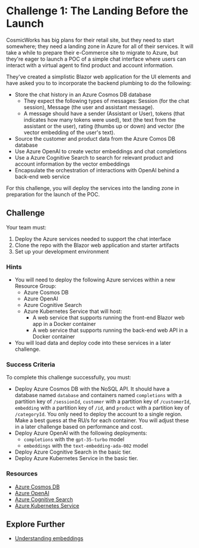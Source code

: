# Challenge 1: The Landing Before the Launch

CosmicWorks has big plans for their retail site, but they need to start somewhere; they need a landing zone in Azure for all of their services. It will take a while to prepare their e-Commerce site to migrate to Azure, but they're eager to launch a POC of a simple chat interface where users can interact with a virtual agent to find product and account information. 

They've created a simplistic Blazor web application for the UI elements and have asked you to to incorporate the backend plumbing to do the following:

- Store the chat history in an Azure Cosmos DB database
  - They expect the following types of messages: Session (for the chat session), Message (the user and assistant message).
  - A message should have a sender (Assistant or User), tokens (that indicates how many tokens were used), text (the text from the assistant or the user), rating (thumbs up or down) and vector (the vector embedding of the user's text).
- Source the customer and product data from the Azure Comos DB database
- Use Azure OpenAI to create vector embeddings and chat completions
- Use a Azure Cognitive Search to search for relevant product and account information by the vector embeddings
- Encapsulate the orchestration of interactions with OpenAI behind a back-end web service

For this challenge, you will deploy the services into the landing zone in preparation for the launch of the POC.

## Challenge

Your team must:

1. Deploy the Azure services needed to support the chat interface
2. Clone the repo with the Blazor web application and starter artifacts
3. Set up your development environment

### Hints

- You will need to deploy the following Azure services within a new Resource Group:
  - Azure Cosmos DB
  - Azure OpenAI
  - Azure Cognitive Search
  - Azure Kubernetes Service that will host:
    - A web service that supports running the front-end Blazor web app in a Docker container
    - A web service that supports running the back-end web API in a Docker container
- You will load data and deploy code into these services in a later challenge. 
### Success Criteria

To complete this challenge successfully, you must:

- Deploy Azure Cosmos DB with the NoSQL API. It should have a database named `database` and containers named `completions` with a partition key of `/sessionId`, `customer` with a partition key of `/customerId`, `embedding` with a partition key of `/id`, and `product` with a partition key of `/categoryId`. You only need to deploy the account to a single region. Make a best guess at the RU/s for each container. You will adjust these in a later challenge based on performance and cost.
- Deploy Azure OpenAI with the following deployments:
  - `completions` with the `gpt-35-turbo` model
  - `embeddings` with the `text-embedding-ada-002` model
- Deploy Azure Cognitive Search in the basic tier. 
- Deploy Azure Kubernetes Service in the basic tier.


### Resources

- [Azure Cosmos DB](https://learn.microsoft.com/en-us/azure/cosmos-db/)
- [Azure OpenAI](https://learn.microsoft.com/en-us/azure/cognitive-services/openai/overview)
- [Azure Cognitive Search](https://learn.microsoft.com/en-us/azure/search/)
- [Azure Kubernetes Service](https://learn.microsoft.com/en-us/azure/aks/intro-kubernetes)

## Explore Further

- [Understanding embeddings](https://learn.microsoft.com/en-us/azure/cognitive-services/openai/concepts/understand-embeddings)
